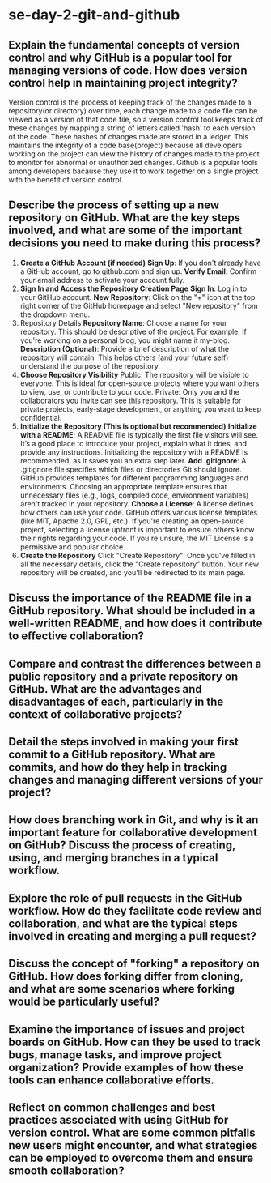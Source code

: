 # se-day-2-git-and-github
## Explain the fundamental concepts of version control and why GitHub is a popular tool for managing versions of code. How does version control help in maintaining project integrity?
Version control is the process of keeping track of the changes made to a repository(or directory) over time, each change made to a code file can be viewed as a version of that code file, so a version control tool keeps track of these changes by mapping a string of letters called 'hash' to each version of the code. These hashes of changes made are stored in a ledger. This maintains the integrity of a code base(project) because all developers working on the project can view the history of changes made to the project to monitor for abnormal or unauthorized changes. Github is a popular tools among developers bacause they use it to work together on a single project with the benefit of version control.

## Describe the process of setting up a new repository on GitHub. What are the key steps involved, and what are some of the important decisions you need to make during this process?
1. **Create a GitHub Account (if needed)**
**Sign Up**: If you don't already have a GitHub account, go to github.com and sign up.
**Verify Email**: Confirm your email address to activate your account fully.
2. **Sign In and Access the Repository Creation Page**
**Sign In**: Log in to your GitHub account.
**New Repository**: Click on the "+" icon at the top right corner of the GitHub homepage and select "New repository" from the dropdown menu.
3. Repository Details
**Repository Name**: Choose a name for your repository. This should be descriptive of the project. For example, if you're working on a personal blog, you might name it my-blog.
**Description (Optional)**: Provide a brief description of what the repository will contain. This helps others (and your future self) understand the purpose of the repository.
4. **Choose Repository Visibility**
Public: The repository will be visible to everyone. This is ideal for open-source projects where you want others to view, use, or contribute to your code.
Private: Only you and the collaborators you invite can see this repository. This is suitable for private projects, early-stage development, or anything you want to keep confidential.
5. **Initialize the Repository (This is optional but recommended)**
**Initialize with a README**: A README file is typically the first file visitors will see. It’s a good place to introduce your project, explain what it does, and provide any instructions. Initializing the repository with a README is recommended, as it saves you an extra step later.
**Add .gitignore**: A .gitignore file specifies which files or directories Git should ignore. GitHub provides templates for different programming languages and environments. Choosing an appropriate template ensures that unnecessary files (e.g., logs, compiled code, environment variables) aren't tracked in your repository.
**Choose a License**: A license defines how others can use your code. GitHub offers various license templates (like MIT, Apache 2.0, GPL, etc.). If you're creating an open-source project, selecting a license upfront is important to ensure others know their rights regarding your code. If you're unsure, the MIT License is a permissive and popular choice.
6. **Create the Repository**
Click "Create Repository": Once you’ve filled in all the necessary details, click the "Create repository" button. Your new repository will be created, and you'll be redirected to its main page.

## Discuss the importance of the README file in a GitHub repository. What should be included in a well-written README, and how does it contribute to effective collaboration?

## Compare and contrast the differences between a public repository and a private repository on GitHub. What are the advantages and disadvantages of each, particularly in the context of collaborative projects?

## Detail the steps involved in making your first commit to a GitHub repository. What are commits, and how do they help in tracking changes and managing different versions of your project?

## How does branching work in Git, and why is it an important feature for collaborative development on GitHub? Discuss the process of creating, using, and merging branches in a typical workflow.

## Explore the role of pull requests in the GitHub workflow. How do they facilitate code review and collaboration, and what are the typical steps involved in creating and merging a pull request?

## Discuss the concept of "forking" a repository on GitHub. How does forking differ from cloning, and what are some scenarios where forking would be particularly useful?

## Examine the importance of issues and project boards on GitHub. How can they be used to track bugs, manage tasks, and improve project organization? Provide examples of how these tools can enhance collaborative efforts.

## Reflect on common challenges and best practices associated with using GitHub for version control. What are some common pitfalls new users might encounter, and what strategies can be employed to overcome them and ensure smooth collaboration?
